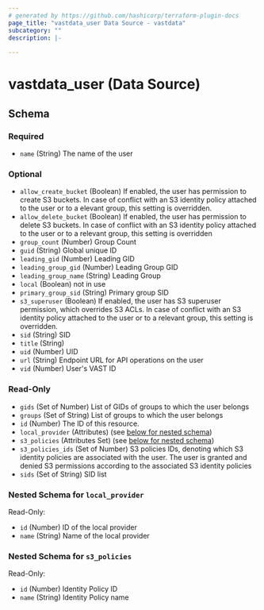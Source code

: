 ```yaml
---
# generated by https://github.com/hashicorp/terraform-plugin-docs
page_title: "vastdata_user Data Source - vastdata"
subcategory: ""
description: |-
  
---
```


# vastdata_user (Data Source)





<!-- schema generated by tfplugindocs -->
## Schema

### Required

- `name` (String) The name of the user

### Optional

- `allow_create_bucket` (Boolean) If enabled, the user has permission to create S3 buckets. In case of conflict with an S3 identity policy attached to the user or to a elevant group, this setting is overridden.
- `allow_delete_bucket` (Boolean) If enabled, the user has permission to delete S3 buckets. In case of conflict with an S3 identity policy attached to the user or to a relevant group, this setting is overridden
- `group_count` (Number) Group Count
- `guid` (String) Global unique ID
- `leading_gid` (Number) Leading GID
- `leading_group_gid` (Number) Leading Group GID
- `leading_group_name` (String) Leading Group
- `local` (Boolean) not in use
- `primary_group_sid` (String) Primary group SID
- `s3_superuser` (Boolean) If enabled, the user has S3 superuser permission, which overrides S3 ACLs. In case of conflict with an S3 identity policy attached to the user or to a relevant group, this setting is overridden.
- `sid` (String) SID
- `title` (String)
- `uid` (Number) UID
- `url` (String) Endpoint URL for API operations on the user
- `vid` (Number) User's VAST ID

### Read-Only

- `gids` (Set of Number) List of GIDs of groups to which the user belongs
- `groups` (Set of String) List of groups to which the user belongs
- `id` (Number) The ID of this resource.
- `local_provider` (Attributes) (see [below for nested schema](#nestedatt--local_provider))
- `s3_policies` (Attributes Set) (see [below for nested schema](#nestedatt--s3_policies))
- `s3_policies_ids` (Set of Number) S3 policies IDs, denoting which S3 identity policies are associated with the user. The user is granted and denied S3 permissions according to the associated S3 identity policies
- `sids` (Set of String) SID list

<a id="nestedatt--local_provider"></a>
### Nested Schema for `local_provider`

Read-Only:

- `id` (Number) ID of the local provider
- `name` (String) Name of the local provider


<a id="nestedatt--s3_policies"></a>
### Nested Schema for `s3_policies`

Read-Only:

- `id` (Number) Identity Policy ID
- `name` (String) Identity Policy name
